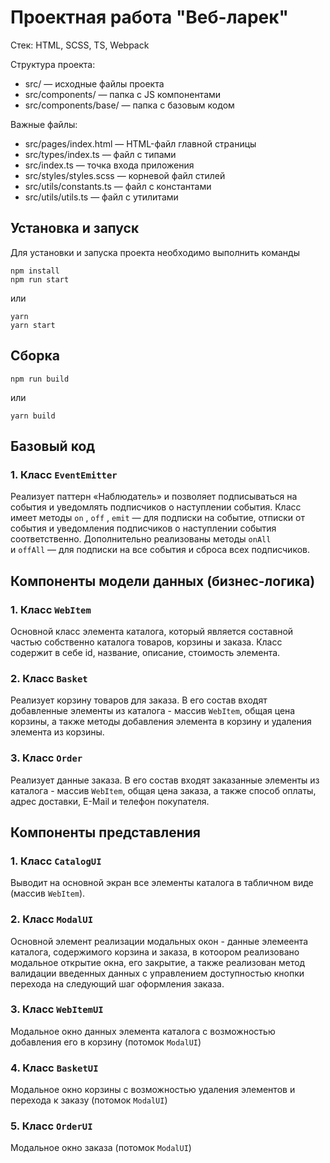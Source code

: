 # Проектная работа "Веб-ларек"

Стек: HTML, SCSS, TS, Webpack

Структура проекта:
- src/ — исходные файлы проекта
- src/components/ — папка с JS компонентами
- src/components/base/ — папка с базовым кодом

Важные файлы:
- src/pages/index.html — HTML-файл главной страницы
- src/types/index.ts — файл с типами
- src/index.ts — точка входа приложения
- src/styles/styles.scss — корневой файл стилей
- src/utils/constants.ts — файл с константами
- src/utils/utils.ts — файл с утилитами

## Установка и запуск
Для установки и запуска проекта необходимо выполнить команды

```
npm install
npm run start
```

или

```
yarn
yarn start
```
## Сборка

```
npm run build
```

или

```
yarn build
```
## Базовый код
### 1. Класс ```EventEmitter``` 
Реализует паттерн «Наблюдатель» и позволяет подписываться на события и уведомлять подписчиков о наступлении события. Класс имеет методы ```on``` , ```off``` , ```emit``` — для подписки на событие, отписки от события и уведомления подписчиков о наступлении события соответственно. Дополнительно реализованы методы ```onAll``` и ```offAll``` — для подписки на все события и сброса всех подписчиков.

## Компоненты модели данных (бизнес-логика)
### 1. Класс ```WebItem```
Основной класс элемента каталога, который является составной частью собственно каталога товаров, корзины и заказа. 
Класс содержит в себе id, название, описание, стоимость элемента.

### 2. Класс ```Basket```
Реализует корзину товаров для заказа. В его состав входят добавленные элементы из каталога - массив ```WebItem```, общая цена корзины, а также методы добавления элемента в корзину и удаления элемента из корзины.

### 3. Класс ```Order```
Реализует данные заказа. В его состав входят заказанные элементы из каталога - массив ```WebItem```, общая цена заказа, а также способ оплаты, адрес доставки, E-Mail и телефон покупателя.

## Компоненты представления
### 1. Класс ```CatalogUI```
Выводит на основной экран все элементы каталога в табличном виде (массив ```WebItem```).

### 2. Класс ```ModalUI```
Основной элемент реализации модальных окон - данные элемеента каталога, содержимого корзина и заказа, в котоором реализовано модальное открытие окна, его закрытие, а также реализован метод валидации введенных данных с управлением доступностью кнопки перехода на следующий шаг оформления заказа.

### 3. Класс ```WebItemUI```
Модальное окно данных элемента каталога с возможностью добавления его в корзину (потомок ```ModalUI```)

### 4. Класс ```BasketUI```
Модальное окно корзины с возможностью удаления элементов и перехода к заказу (потомок ```ModalUI```)

### 5. Класс ```OrderUI```
Модальное окно заказа (потомок ```ModalUI```)
